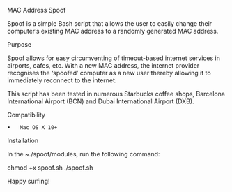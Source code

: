 MAC Address Spoof

Spoof is a simple Bash script that allows the user to easily change their computer’s existing MAC address to a randomly generated MAC address. 

Purpose

Spoof allows for easy circumventing of timeout-based internet services in airports, cafes, etc. With a new MAC address, the internet provider recognises the ‘spoofed’ computer as a new user thereby allowing it to immediately reconnect to the internet.

This script has been tested in numerous Starbucks coffee shops, Barcelona International Airport (BCN) and Dubai International Airport (DXB).

Compatibility

	•	Mac OS X 10+

Installation

In the ~./spoof/modules, run the following command: 

chmod +x spoof.sh
./spoof.sh

Happy surfing!
